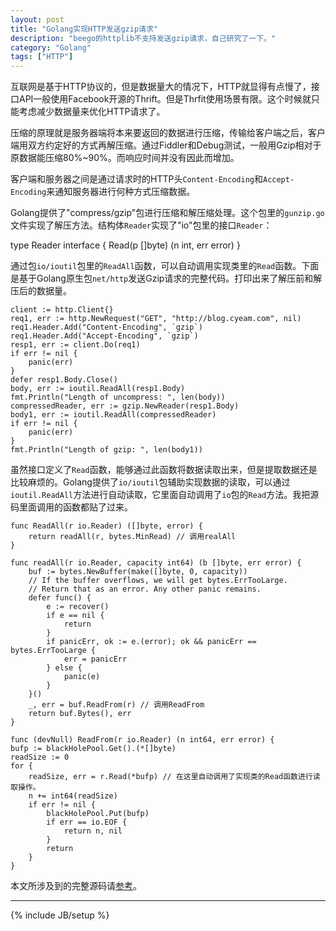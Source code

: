 ```yaml
---
layout: post
title: "Golang实现HTTP发送gzip请求"
description: "beego的httplib不支持发送gzip请求，自己研究了一下。"
category: "Golang"
tags: ["HTTP"]
---
```

 
 互联网是基于HTTP协议的，但是数据量大的情况下，HTTP就显得有点慢了，接口API一般使用Facebook开源的Thrift。但是Thrfit使用场景有限。这个时候就只能考虑减少数据量来优化HTTP请求了。

压缩的原理就是服务器端将本来要返回的数据进行压缩，传输给客户端之后，客户端用双方约定好的方式再解压缩。通过Fiddler和Debug测试，一般用Gzip相对于原数据能压缩80%~90%。而响应时间并没有因此而增加。

客户端和服务器之间是通过请求时的HTTP头`Content-Encoding`和`Accept-Encoding`来通知服务器进行何种方式压缩数据。

Golang提供了"compress/gzip"包进行压缩和解压缩处理。这个包里的`gunzip.go`文件实现了解压方法。结构体`Reader`实现了"io"包里的接口`Reader`：

type Reader interface {
	Read(p []byte) (n int, err error)
}

通过包`io/ioutil`包里的`ReadAll`函数，可以自动调用实现类里的`Read`函数。下面是基于Golang原生包`net/http`发送Gzip请求的完整代码。打印出来了解压前和解压后的数据量。
	
	client := http.Client{}
	req1, err := http.NewRequest("GET", "http://blog.cyeam.com", nil)
	req1.Header.Add("Content-Encoding", `gzip`)
	req1.Header.Add("Accept-Encoding", `gzip`)
	resp1, err := client.Do(req1)
	if err != nil {	
		panic(err)
	}
	defer resp1.Body.Close()
	body, err := ioutil.ReadAll(resp1.Body)
	fmt.Println("Length of uncompress: ", len(body))
	compressedReader, err := gzip.NewReader(resp1.Body)
	body1, err := ioutil.ReadAll(compressedReader)
	if err != nil {
		panic(err)
	}
	fmt.Println("Length of gzip: ", len(body1))

虽然接口定义了`Read`函数，能够通过此函数将数据读取出来，但是提取数据还是比较麻烦的。Golang提供了`io/ioutil`包辅助实现数据的读取，可以通过`ioutil.ReadAll`方法进行自动读取，它里面自动调用了`io`包的`Read`方法。我把源码里面调用的函数都贴了过来。

	func ReadAll(r io.Reader) ([]byte, error) {
		return readAll(r, bytes.MinRead) // 调用realAll
	}

	func readAll(r io.Reader, capacity int64) (b []byte, err error) {
		buf := bytes.NewBuffer(make([]byte, 0, capacity))
		// If the buffer overflows, we will get bytes.ErrTooLarge.
		// Return that as an error. Any other panic remains.
		defer func() {
			e := recover()
			if e == nil {
				return
			}
			if panicErr, ok := e.(error); ok && panicErr == bytes.ErrTooLarge {
				err = panicErr
			} else {
				panic(e)
			}
		}()
		_, err = buf.ReadFrom(r) // 调用ReadFrom
		return buf.Bytes(), err
	}

	func (devNull) ReadFrom(r io.Reader) (n int64, err error) {
	bufp := blackHolePool.Get().(*[]byte)
	readSize := 0
	for {
		readSize, err = r.Read(*bufp) // 在这里自动调用了实现类的Read函数进行读取操作。
		n += int64(readSize)
		if err != nil {
			blackHolePool.Put(bufp)
			if err == io.EOF {
				return n, nil
			}
			return
		}
	}
 
 
本文所涉及到的完整源码请[参考](https://github.com/mnhkahn/go_code/blob/master/test_gzip2.go)。
 
---
 
 
{% include JB/setup %}